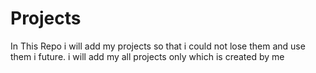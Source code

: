 # Projects
In This Repo i will add my projects so that i could not lose them and use them i future.
i will add my all projects only which is created by me
